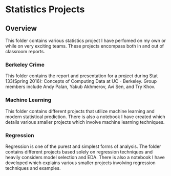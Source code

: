 # Statistics Projects

## Overview

This folder contains various statistics project I have perfomed on my own or while on very exciting teams. These projects encompass both in and out of classroom reports.

### Berkeley Crime

This folder contains the report and presentation for a project during Stat 133(Spring 2016): Concepts of Computing Data at UC - Berkeley. Group members include Andy Palan, Yakub Akhmerov, Avi Sen, and Try Khov.

### Machine Learning

This folder contains different projects that utilize machine learning and modern statistical prediction. There is also a notebook I have created which details various smaller projects which involve machine learning techniques.

### Regression

Regression is one of the purest and simplest forms of analysis. The folder contains different projects based solely on regression techniques and heavily considers model selection and EDA. There is also a notebook I have developed which explains various smaller projects involving regression techniques and examples.